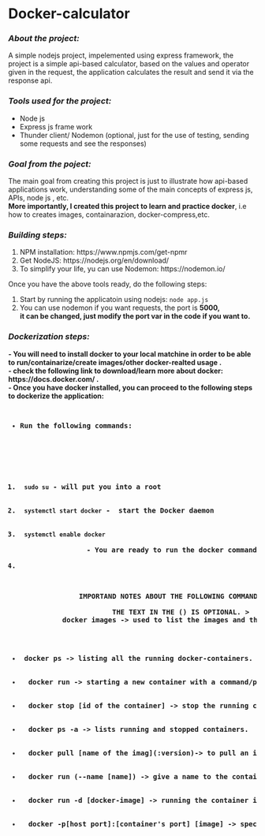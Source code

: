# Docker-calculator
<h3><em>About the project:</em> </h3> 
<p> A simple nodejs project, impelemented using express framework, the project is a simple api-based calculator, based on the  
    values and operator given in the request, the application calculates the result and send it via the response api.<br>
    </p>


<h3><em>Tools used for the project:</em> </h3>

<ul>
  <li>Node js</li>
  <li>Express js frame work</li>
  <li>Thunder client/ Nodemon (optional, just for the use of testing, sending some requests and see the responses)</li>
</ul>

<h3><em>Goal from the poject:</em> </h3>
<p>The main goal from creating this project is just to illustrate how api-based applications work, understanding some of the main 
    concepts of express js, APIs, node js , etc.<br>
    <strong>More importantly, I created this project to learn and practice docker</strong>, i.e  how to creates images, containarazion,
    docker-compress,etc.
</p>

<h3><em> Building steps:</em> </h3>
<ol>
  <li>NPM installation: https://www.npmjs.com/get-npmr</lh>
  <li>Get NodeJS: https://nodejs.org/en/download/</li>
  <li>To simplify your life, yu can use Nodemon: https://nodemon.io/</li>  
 </ol>
 <p>Once you have the above tools ready, do the following steps:</p>  
    <ol>
        <li>Start by running the applicatoin using nodejs: <code>node app.js</code></li>
        <li>You can use nodemon if you want requests, the port is <strong> 5000<strong>, <br>it can be changed, just modify the port var in the code if you want to.</li>
</ol>
            
<h3><em> Dockerization steps:</em> </h3>            
     - You will need to install docker to your local matchine in order to be able to run/containarize/create images/other docker-realted usage .<br>
     - check the following link to download/learn more about docker: https://docs.docker.com/ .<br> 
     - Once you have docker installed, you can proceed to the following steps to dockerize the application: <br>
<pre><ul> <li>Run the following commands:</li> </ul>  
            <ol> 
                <li> <code>sudo su</code> - will put you into a root  </li> 
                <li> <code>systemctl start docker</code> -  start the Docker daemon</li> 
                <li> <code>systemctl enable docker</code> </li>
                - You are ready to run the docker commands now:
                <li>
             </ol>
                <strong> IMPORTAND NOTES ABOUT THE FOLLOWING COMMANDS : THE TEXT IN THE [] IS A MUST TO BE INCLUDED WHEN EXCUTING THE COMMAND<br>
					     THE TEXT IN THE () IS OPTIONAL. </strong>>
             docker images -> used to list the images and their info that we have in our pc/os.
            <ul> 
                <li> docker ps -> listing all the running docker-containers.</li> 
                <li>  docker run -> starting a new container with a command/pulls an image from docker repo and run the container.</li> 
                <li>  docker stop [id of the container] -> stop the running container with the given id.</li> 
                <li>  docker ps -a -> lists running and stopped containers.</li> 
                <li>  docker pull [name of the imag](:version)-> to pull an image from docker hup </li> 
                <li>  docker run (--name [name]) -> give a name to the container and run it.</li> 
                <li>  docker run -d [docker-image] -> running the container in detached mode.</li> 
                <li>  docker -p[host port]:[container's port] [image] -> specify the ports of the host and the container. </li>   
            </ul>
            

            
            
            


